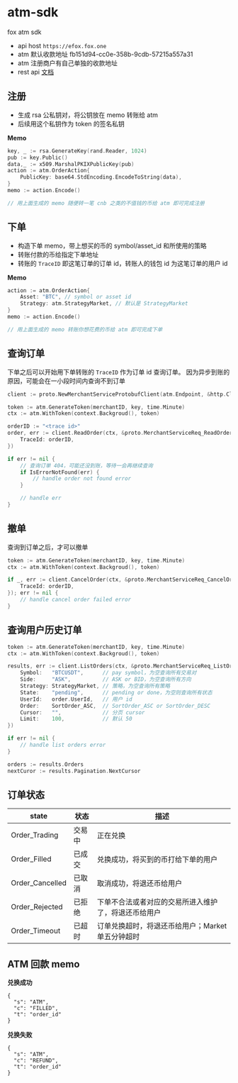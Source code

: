 # atm-sdk
fox atm sdk

* api host `https://efox.fox.one`
* atm 默认收款地址 fb151d94-cc0e-358b-9cdb-57215a557a31 
* atm 注册商户有自己单独的收款地址
* rest api [文档](./docs/api.md)

## 注册

* 生成 rsa 公私钥对，将公钥放在 memo 转账给 atm
* 后续用这个私钥作为 token 的签名私钥

**Memo**

```go
key, _ := rsa.GenerateKey(rand.Reader, 1024)
pub := key.Public()
data,_ := x509.MarshalPKIXPublicKey(pub)
action := atm.OrderAction{
    PublicKey: base64.StdEncoding.EncodeToString(data),
}
memo := action.Encode()

// 用上面生成的 memo 随便转一笔 cnb 之类的不值钱的币给 atm 即可完成注册
```

## 下单

* 构造下单 memo，带上想买的币的 symbol/asset_id 和所使用的策略
* 转账付款的币给指定下单地址
* 转账的 `TraceID` 即这笔订单的订单 id，转账人的钱包 id 为这笔订单的用户 id

**Memo**

```go
action := atm.OrderAction{
    Asset: "BTC", // symbol or asset id
    Strategy: atm.StrategyMarket, // 默认是 StrategyMarket
}
memo := action.Encode()

// 用上面生成的 memo 转账你想花费的币给 atm 即可完成下单
```

## 查询订单

下单之后可以开始用下单转账的 `TraceID` 作为订单 id 查询订单。
因为异步到账的原因，可能会在一小段时间内查询不到订单

```go
client := proto.NewMerchantServiceProtobufClient(atm.Endpoint, &http.Client{})

token := atm.GenerateToken(merchantID, key, time.Minute)
ctx := atm.WithToken(context.Backgroud(), token)

orderID := "<trace id>"
order, err := client.ReadOrder(ctx, &proto.MerchantServiceReq_ReadOrder{
    TraceId: orderID,
})

if err != nil {
    // 查询订单 404，可能还没到账，等待一会再继续查询
    if IsErrorNotFound(err) {
        // handle order not found error
    }

    // handle err
}
```

## 撤单

查询到订单之后，才可以撤单

```go
token := atm.GenerateToken(merchantID, key, time.Minute)
ctx := atm.WithToken(context.Backgroud(), token)

if _, err := client.CancelOrder(ctx, &proto.MerchantServiceReq_CancelOrder{
    TraceId: orderID,
}); err != nil {
    // handle cancel order failed error
}
```

## 查询用户历史订单

```go
token := atm.GenerateToken(merchantID, key, time.Minute)
ctx := atm.WithToken(context.Backgroud(), token)

results, err := client.ListOrders(ctx, &proto.MerchantServiceReq_ListOrders{
    Symbol:   "BTCUSDT",      // pay symbol，为空查询所有交易对
    Side:     "ASK",          // ASK or BID，为空查询所有方向
    Strategy: StrategyMarket, // 策略，为空查询所有策略
    State:    "pending",      // pending or done，为空则查询所有状态
    UserId:   order.UserId,   // 用户 id
    Order:    SortOrder_ASC,  // SortOrder_ASC or SortOrder_DESC
    Cursor:   "",             // 分页 cursor
    Limit:    100,            // 默认 50
})

if err != nil {
    // handle list orders error
}

orders := results.Orders
nextCuror := results.Pagination.NextCursor
```

## 订单状态

| state | 状态 | 描述 |
|------|------|------|
| Order_Trading | 交易中 | 正在兑换 |
| Order_Filled | 已成交 | 兑换成功，将买到的币打给下单的用户 |
| Order_Cancelled | 已取消 | 取消成功，将退还币给用户 |
| Order_Rejected| 已拒绝| 下单不合法或者对应的交易所进入维护了，将退还币给用户 |
| Order_Timeout| 已超时 | 订单兑换超时，将退还币给用户；Market 单五分钟超时 |

## ATM 回款 memo

**兑换成功**
```json5
{
  "s": "ATM",
  "c": "FILLED",
  "t": "order_id"
}
```

**兑换失败**
```json5
{
  "s": "ATM",
  "c": "REFUND",
  "t": "order_id"
}
```
